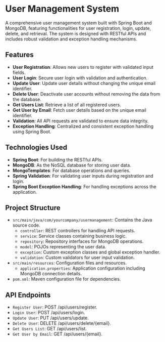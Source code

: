 # User Management System

A comprehensive user management system built with Spring Boot and MongoDB, featuring functionalities for user registration, login, update, delete, and retrieval. The system is designed with RESTful APIs and includes robust validation and exception handling mechanisms.

## Features
 
- **User Registration**: Allows new users to register with validated input fields.
- **User Login**: Secure user login with validation and authentication. 
- **Update User**: Update user details without changing the unique email identifier.
- **Delete User**: Deactivate user accounts without removing the data from the database.
- **Get Users List**: Retrieve a list of all registered users.
- **Get User by Email**: Fetch user details based on the unique email identifier.
- **Validation**: All API requests are validated to ensure data integrity.
- **Exception Handling**: Centralized and consistent exception handling using Spring Boot.

## Technologies Used

- **Spring Boot**: For building the RESTful APIs.
- **MongoDB**: As the NoSQL database for storing user data.
- **MongoTemplates**: For database operations and queries.
- **Spring Validation**: For validating user inputs during registration and login.
- **Spring Boot Exception Handling**: For handling exceptions across the application.

## Project Structure

- `src/main/java/com/yourcompany/usermanagement`: Contains the Java source code.
  - `controller`: REST controllers for handling API requests.
  - `service`: Service classes containing business logic.
  - `repository`: Repository interfaces for MongoDB operations.
  - `model`: POJOs representing the user data.
  - `exception`: Custom exception classes and global exception handler.
  - `validation`: Custom validators for user input validation.
- `src/main/resources`: Configuration files and resources.
  - `application.properties`: Application configuration including MongoDB connection details.
- `pom.xml`: Maven configuration file for dependencies.

## API Endpoints
- `Register User`: POST /api/users/register.
- `Login User`: POST /api/users/login.
- `Update User`: PUT /api/users/update.
- `Delete User`: DELETE /api/users/delete/{email}.
- `Get Users List`: GET /api/users/list.
- `Get User by Email`: GET /api/users/{email}.


